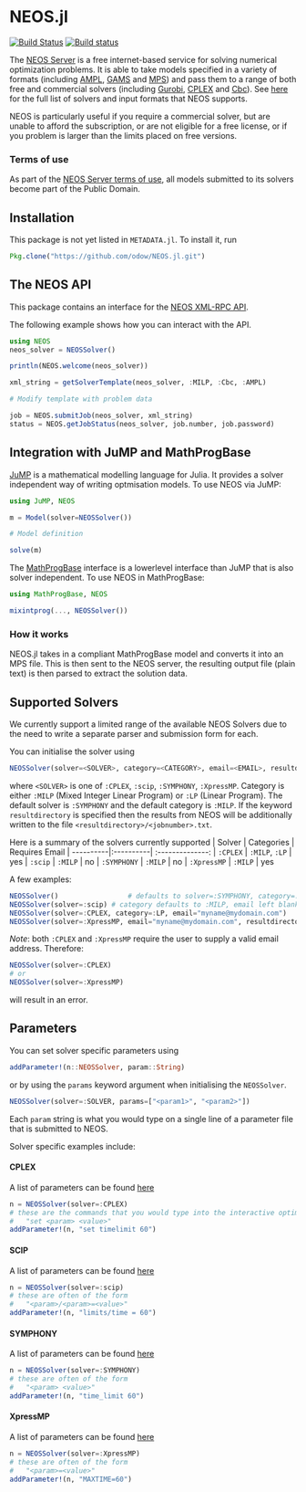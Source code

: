 # NEOS.jl
[![Build Status](https://travis-ci.org/odow/NEOS.jl.svg?branch=master)](https://travis-ci.org/odow/NEOS.jl)
[![Build status](https://ci.appveyor.com/api/projects/status/u54uaoskgjd87gxb/branch/master?svg=true)](https://ci.appveyor.com/project/odow/neos-jl/branch/master)

The [NEOS Server](http://www.neos-server.org/neos) is a free internet-based service for solving numerical optimization problems. It is able to take models specified in a variety of formats (including [AMPL](http://ampl.com/), [GAMS](http://www.gams.com/) and [MPS](https://en.wikipedia.org/wiki/MPS_%28format%29)) and pass them to a range of both free and commercial solvers (including [Gurobi](http://www.gurobi.com/), [CPLEX](http://www-03.ibm.com/software/products/en/ibmilogcpleoptistud/) and [Cbc](https://projects.coin-or.org/Cbc)). See [here](http://www.neos-server.org/neos/solvers/index.html) for the full list of solvers and input formats that NEOS supports.

NEOS is particularly useful if you require a commercial solver, but are unable to afford the subscription, or are not eligible for a free license, or if you problem is larger than the limits placed on free versions. 

### Terms of use
As part of the [NEOS Server terms of use](http://www.neos-server.org/neos/termofuse.html), all models submitted to its solvers become part of the Public Domain.

## Installation
This package is not yet listed in `METADATA.jl`. To install it, run 

```julia
Pkg.clone("https://github.com/odow/NEOS.jl.git")
```

## The NEOS API
This package contains an interface for the [NEOS XML-RPC API](http://www.neos-server.org/neos/NEOS-API.html).

The following example shows how you can interact with the API.

```julia
using NEOS
neos_solver = NEOSSolver()

println(NEOS.welcome(neos_solver))

xml_string = getSolverTemplate(neos_solver, :MILP, :Cbc, :AMPL)

# Modify template with problem data

job = NEOS.submitJob(neos_solver, xml_string)
status = NEOS.getJobStatus(neos_solver, job.number, job.password)
```

## Integration with JuMP and MathProgBase
[JuMP](https://github.com/JuliaOpt/JuMP.jl) is a mathematical modelling language for Julia. It provides a solver independent way of writing optmisation models. To use NEOS via JuMP:

```julia
using JuMP, NEOS

m = Model(solver=NEOSSolver())

# Model definition

solve(m)
```

 The [MathProgBase](https://github.com/JuliaOpt/MathProgBase.jl) interface is a lowerlevel interface than JuMP that is also solver independent. To use NEOS in MathProgBase:

```julia
using MathProgBase, NEOS

mixintprog(..., NEOSSolver())

```

### How it works

NEOS.jl takes in a compliant MathProgBase model and converts it into an MPS file. This is then sent to the NEOS server, the resulting output file (plain text) is then parsed to extract the solution data.


## Supported Solvers
We currently support a limited range of the available NEOS Solvers due to the need to write a separate parser and submission form for each.

You can initialise the solver using 

```julia
NEOSSolver(solver=<SOLVER>, category=<CATEGORY>, email=<EMAIL>, resultdirectory=<"path/to/directory">)
```
where `<SOLVER>` is one of `:CPLEX`, `:scip`, `:SYMPHONY`, `:XpressMP`. Category is either `:MILP` (Mixed Integer Linear Program) or `:LP` (Linear Program). The default solver is `:SYMPHONY` and the default category is `:MILP`. If the keyword `resultdirectory` is specified then the results from NEOS will be additionally written to the file `<resultdirectory>/<jobnumber>.txt`.

Here is a summary of the solvers currently supported
| Solver    | Categories | Requires Email
| ----------|:----------| :--------------:
| `:CPLEX`    | `:MILP`, `:LP` |  yes
| `:scip`     | `:MILP`      |  no
| `:SYMPHONY` | `:MILP`      |  no
| `:XpressMP` | `:MILP`      |  yes

A few examples:
```julia
NEOSSolver()                 # defaults to solver=:SYMPHONY, category=:MILP, email left blank
NEOSSolver(solver=:scip) # category defaults to :MILP, email left blank
NEOSSolver(solver=:CPLEX, category=:LP, email="myname@mydomain.com")
NEOSSolver(solver=:XpressMP, email="myname@mydomain.com", resultdirectory="~/NEOS/")
```

*Note*: both `:CPLEX` and `:XpressMP` require the user to supply a valid email address. Therefore:
```julia
NEOSSolver(solver=:CPLEX)
# or
NEOSSolver(solver=:XpressMP)
```
will result in an error.

## Parameters

You can set solver specific parameters using

```julia
addParameter!(n::NEOSSolver, param::String)
```

or by using the `params` keyword argument when initialising the `NEOSSolver`.

```julia
NEOSSolver(solver=:SOLVER, params=["<param1>", "<param2>"])
```

Each `param` string is what you would type on a single line of a parameter file that is submitted to NEOS.

Solver specific examples include:

#### CPLEX
A list of parameters can be found [here](http://www-01.ibm.com/support/knowledgecenter/SSSA5P_12.6.1/ilog.odms.cplex.help/CPLEX/InteractiveOptimizer/topics/commands.html)
```julia
n = NEOSSolver(solver=:CPLEX)
# these are the commands that you would type into the interactive optimiser
# 	"set <param> <value>"
addParameter!(n, "set timelimit 60")
```
#### SCIP
A list of parameters can be found [here](http://plato.asu.edu/milp/scip.sets)
```julia
n = NEOSSolver(solver=:scip)
# these are often of the form
# 	"<param>/<param>=<value>"
addParameter!(n, "limits/time = 60")
```

#### SYMPHONY
A list of parameters can be found [here](http://www.coin-or.org/SYMPHONY/man-5.6/node273.html#params)
```julia
n = NEOSSolver(solver=:SYMPHONY)
# these are often of the form
# 	"<param> <value>"
addParameter!(n, "time_limit 60")
```

#### XpressMP
A list of parameters can be found [here](http://tomopt.com/docs/xpress/tomlab_xpress008.php)
```julia
n = NEOSSolver(solver=:XpressMP)
# these are often of the form
# 	"<param>=<value>"
addParameter!(n, "MAXTIME=60")
```
